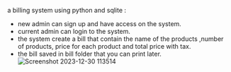 a billing system using python and sqlite :
* new admin can sign up and have access on the system.
* current admin can login to the system.
* the system create a bill that contain the name of the products ,number of products, price for each product and total price with tax.
* the bill saved in bill folder that you can print later.
![Screenshot 2023-12-30 113514](https://github.com/Hebaade/Billing-management-system/assets/94796664/0e76925b-b526-4d42-a958-bc2e6c9c4b1d)
